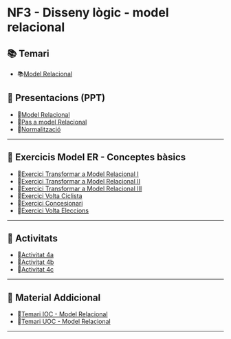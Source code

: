 # NF3 - Disseny lògic - model relacional

## :books: Temari

* :books:[Model Relacional](./continguts/M02_UF1_NF3_DOC00_SAPA_Model%20Relacional_v2023.pdf)

## :blue_book: Presentacions (PPT)

* :blue_book:[Model Relacional](CONTINGUTS/M02_UF1_NF3_DOC01_Model%20Relacional_v2023.pdf)
* :blue_book:[Pas a model Relacional](CONTINGUTS/M02_UF1_NF3_DOC02_Pas%20a%20Model%20Relacional_v2023.pdf)
* :blue_book:[Normalització](CONTINGUTS/M02_UF1_NF3_DOC03_FormesNormals_v2023.pdf)

---

## :notebook: Exercicis Model ER - Conceptes bàsics

* :notebook:[Exercici Transformar a Model Relacional I](EXERCICIS/M02_UF1_NF3_EXE00_Transformar_a_Model_Relacional_I_v2023.docx)
* :notebook:[Exercici Transformar a Model Relacional II](EXERCICIS/M02_UF1_NF3_EXE00_Transformar_a_Model_Relacional_II_v2023.docx)
* :notebook:[Exercici Transformar a Model Relacional III](EXERCICIS/M02_UF1_NF3_EXE00_Transformar_a_Model_Relacional_III_v2023.docx)
* :notebook:[Exercici Volta Ciclista](EXERCICIS/M02_UF1_NF3_EXE03_Exercici_VoltaCiclista.docx)
* :notebook:[Exercici Concesionari](EXERCICIS/M02_UF1_NF3_EXE05_Exercici-Concesionari.docx)
* :notebook:[Exercici Volta Eleccions](EXERCICIS/M02_UF1_NF3_EXE04_Exercici-Eleccions.docx)

---

## :pencil: Activitats

* :pencil:[Activitat 4a](ACTIVITATS/M02_UF1_NF3_Pràctica_A04A_Definició_v2023.docx)
* :pencil:[Activitat 4b](ACTIVITATS/M02_UF1_NF3_Pràctica_A04B_B_Definició_v2023.docx)
* :pencil:[Activitat 4c](ACTIVITATS/M02_UF1_NF3_Pràctica_A04C_C_Models%20Relacional.docx)

---

## :closed_book: Material Addicional

* :closed_book:[Temari IOC - Model Relacional](CONTINGUTS/M02_UF1_NF3_DOC00_IOC_Model%20Relacional_v2023.pdf)
* :closed_book:[Temari UOC - Model Relacional](CONTINGUTS/M02_UF1_NF3_DOC00_UOC_Model%20Relacional_v2023.pdf)

---
